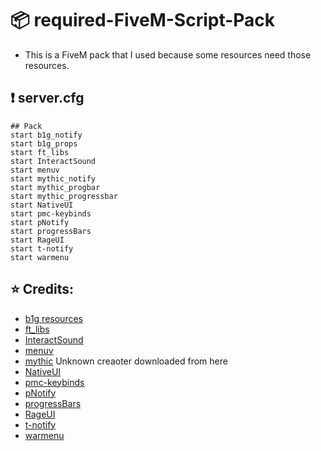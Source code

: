 # 📦 required-FiveM-Script-Pack

- This is a FiveM pack that I used because some resources need those resources.

## ❗ server.cfg
```
## Pack
start b1g_notify
start b1g_props
start ft_libs
start InteractSound
start menuv
start mythic_notify
start mythic_progbar
start mythic_progressbar
start NativeUI
start pmc-keybinds
start pNotify
start progressBars
start RageUI
start t-notify
start warmenu
```

## ⭐ Credits:
- [b1g resources](https://github.com/CarlosVergikosk)
- [ft_libs](https://github.com/FivemTools)
- [InteractSound](https://github.com/plunkettscott)
- [menuv](https://github.com/ThymonA)
- [mythic](https://github.com/JayMontana36) Unknown creaoter downloaded from here
- [NativeUI](https://github.com/Guad)
- [pmc-keybinds](https://github.com/pitermcflebor/pmc-keybinds)
- [pNotify](https://github.com/Nick78111)
- [progressBars](https://github.com/EthanPeacock/progressBars)
- [RageUI](https://github.com/iTexZoz/RageUI)
- [t-notify](https://github.com/TasoOneAsia)
- [warmenu](https://github.com/warxander/warmenu)

